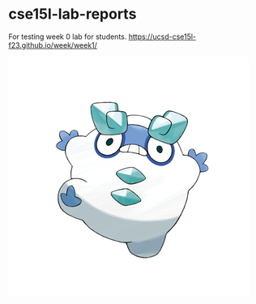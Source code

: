 # cse15l-lab-reports
For testing week 0 lab for students. https://ucsd-cse15l-f23.github.io/week/week1/


![pokemon](darumaka.png)
